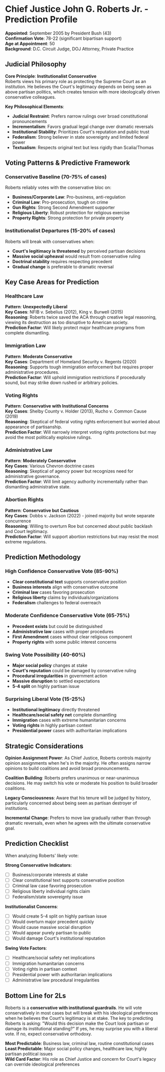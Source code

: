 # Chief Justice John G. Roberts Jr. - Prediction Profile

**Appointed**: September 2005 by President Bush (43)  
**Confirmation Vote**: 78-22 (significant bipartisan support)  
**Age at Appointment**: 50  
**Background**: D.C. Circuit Judge, DOJ Attorney, Private Practice

## Judicial Philosophy

**Core Principle**: **Institutionalist Conservative**  
Roberts views his primary role as protecting the Supreme Court as an institution. He believes the Court's legitimacy depends on being seen as above partisan politics, which creates tension with more ideologically driven conservative colleagues.

**Key Philosophical Elements**:
- **Judicial Restraint**: Prefers narrow rulings over broad constitutional pronouncements
- **Incrementalism**: Favors gradual legal change over dramatic reversals
- **Institutional Stability**: Prioritizes Court's reputation and public trust
- **Federalism**: Strong believer in state sovereignty and limited federal power
- **Textualism**: Respects original text but less rigidly than Scalia/Thomas

## Voting Patterns & Predictive Framework

### Conservative Baseline (70-75% of cases)
Roberts reliably votes with the conservative bloc on:
- **Business/Corporate Law**: Pro-business, anti-regulation
- **Criminal Law**: Pro-prosecution, tough on crime
- **Gun Rights**: Strong Second Amendment supporter
- **Religious Liberty**: Robust protection for religious exercise
- **Property Rights**: Strong protection for private property

### Institutionalist Departures (15-20% of cases)
Roberts will break with conservatives when:
- **Court's legitimacy is threatened** by perceived partisan decisions
- **Massive social upheaval** would result from conservative ruling
- **Doctrinal stability** requires respecting precedent
- **Gradual change** is preferable to dramatic reversal

## Key Case Areas for Prediction

### Healthcare Law
**Pattern**: **Unexpectedly Liberal**  
**Key Cases**: NFIB v. Sebelius (2012), King v. Burwell (2015)  
**Reasoning**: Roberts twice saved the ACA through creative legal reasoning, viewing its destruction as too disruptive to American society.  
**Prediction Factor**: Will likely protect major healthcare programs from complete dismantling.

### Immigration Law
**Pattern**: **Moderate Conservative**  
**Key Cases**: Department of Homeland Security v. Regents (2020)  
**Reasoning**: Supports tough immigration enforcement but requires proper administrative procedures.  
**Prediction Factor**: Will uphold immigration restrictions if procedurally sound, but may strike down rushed or arbitrary policies.

### Voting Rights
**Pattern**: **Conservative with Institutional Concerns**  
**Key Cases**: Shelby County v. Holder (2013), Rucho v. Common Cause (2019)  
**Reasoning**: Skeptical of federal voting rights enforcement but worried about appearance of partisanship.  
**Prediction Factor**: Will narrowly interpret voting rights protections but may avoid the most politically explosive rulings.

### Administrative Law
**Pattern**: **Moderately Conservative**  
**Key Cases**: Various Chevron doctrine cases  
**Reasoning**: Skeptical of agency power but recognizes need for administrative governance.  
**Prediction Factor**: Will limit agency authority incrementally rather than dismantling administrative state.

### Abortion Rights
**Pattern**: **Conservative but Cautious**  
**Key Cases**: Dobbs v. Jackson (2022) - joined majority but wrote separate concurrence  
**Reasoning**: Willing to overturn Roe but concerned about public backlash and Court legitimacy.  
**Prediction Factor**: Will support abortion restrictions but may resist the most extreme regulations.

## Prediction Methodology

### High Confidence Conservative Vote (85-90%)
- **Clear constitutional text** supports conservative position
- **Business interests** align with conservative outcome
- **Criminal law** cases favoring prosecution
- **Religious liberty** claims by individuals/organizations
- **Federalism** challenges to federal overreach

### Moderate Confidence Conservative Vote (65-75%)
- **Precedent exists** but could be distinguished
- **Administrative law** cases with proper procedures
- **First Amendment** cases without clear religious component
- **Property rights** with some public interest concerns

### Swing Vote Possibility (40-60%)
- **Major social policy** changes at stake
- **Court's reputation** could be damaged by conservative ruling
- **Procedural irregularities** in government action
- **Massive disruption** to settled expectations
- **5-4 split** on highly partisan issue

### Surprising Liberal Vote (15-25%)
- **Institutional legitimacy** directly threatened
- **Healthcare/social safety net** complete dismantling
- **Immigration** cases with extreme humanitarian concerns
- **Voting rights** in highly partisan context
- **Presidential power** cases with authoritarian implications

## Strategic Considerations

**Opinion Assignment Power**: As Chief Justice, Roberts controls majority opinion assignments when he's in the majority. He often assigns narrow opinions to build coalitions and avoid broad pronouncements.

**Coalition Building**: Roberts prefers unanimous or near-unanimous decisions. He may switch his vote or moderate his position to build broader coalitions.

**Legacy Consciousness**: Aware that his tenure will be judged by history, particularly concerned about being seen as partisan destroyer of institutions.

**Incremental Change**: Prefers to move law gradually rather than through dramatic reversals, even when he agrees with the ultimate conservative goal.

## Prediction Checklist

When analyzing Roberts' likely vote:

**Strong Conservative Indicators**:
- [ ] Business/corporate interests at stake
- [ ] Clear constitutional text supports conservative position
- [ ] Criminal law case favoring prosecution
- [ ] Religious liberty individual rights claim
- [ ] Federalism/state sovereignty issue

**Institutionalist Concerns**:
- [ ] Would create 5-4 split on highly partisan issue
- [ ] Would overturn major precedent quickly
- [ ] Would cause massive social disruption
- [ ] Would appear purely partisan to public
- [ ] Would damage Court's institutional reputation

**Swing Vote Factors**:
- [ ] Healthcare/social safety net implications
- [ ] Immigration humanitarian concerns
- [ ] Voting rights in partisan context
- [ ] Presidential power with authoritarian implications
- [ ] Administrative law procedural irregularities

## Bottom Line for 2Ls

Roberts is a **conservative with institutional guardrails**. He will vote conservatively in most cases but will break with his ideological preferences when he believes the Court's legitimacy is at stake. The key to predicting Roberts is asking: "Would this decision make the Court look partisan or damage its institutional standing?" If yes, he may surprise you with a liberal vote. If no, expect conservative orthodoxy.

**Most Predictable**: Business law, criminal law, routine constitutional cases  
**Least Predictable**: Major social policy changes, healthcare law, highly partisan political issues  
**Wild Card Factor**: His role as Chief Justice and concern for Court's legacy can override ideological preferences